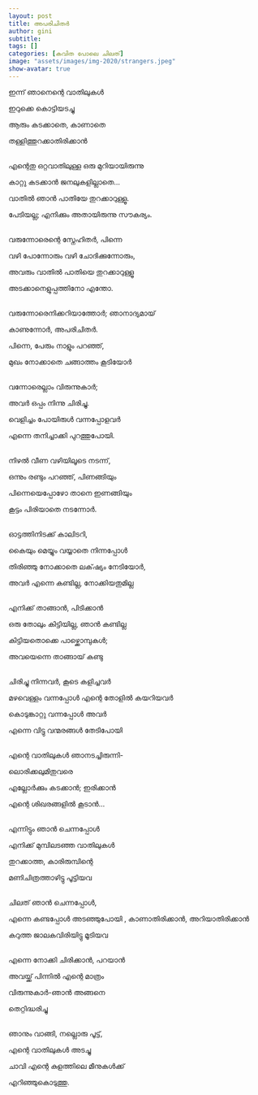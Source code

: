 ```yaml
---
layout: post
title: അപരിചിതര്‍
author: gini
subtitle: 
tags: []
categories: [കവിത പോലെ ചിലത്]
image: "assets/images/img-2020/strangers.jpeg"
show-avatar: true
---
```



ഇന്ന് ഞാനെന്റെ വാതിലുകള്‍ 

ഇറുക്കെ കൊട്ടിയടച്ചു

ആരും കടക്കാതെ, കാണാതെ

തള്ളിത്തുറക്കാതിരിക്കാന്‍  

<br>
എന്റെതു ഒറ്റവാതിലുള്ള ഒരു മുറിയായിരുന്നു

കാറ്റു കടക്കാന്‍ ജനലുകളില്ലാതെ... 

വാതില്‍ ഞാന്‍ പാതിയേ തുറക്കാറുള്ളൂ.

പേടിയല്ല; എനിക്കും അതായിരുന്നു സൗകര്യം.

<br>
വരുന്നോരെന്റെ സ്നേഹിതര്‍, പിന്നെ

വഴി പോന്നോരും വഴി ചോദിക്കുന്നോരും,

അവരും വാതില്‍ പാതിയെ തുറക്കാറുള്ളൂ

അടക്കാനെളുപ്പത്തിനോ  എന്തോ.

<br>
വരുന്നോരെനിക്കറിയാത്തോര്‍; ഞാനാദ്യമായ്

കാണുന്നോര്‍, അപരിചിതര്‍.

പിന്നെ, പേരും നാളും പറഞ്ഞ്,

മുഖം നോക്കാതെ ചങ്ങാത്തം കൂടിയോര്‍ 

<br>
വന്നോരെല്ലാം വിരുന്നുകാര്‍;

അവര്‍ ഒപ്പം നിന്നു ചിരിച്ചു.

വെളിച്ചം പോയിരുള്‍ വന്നപ്പോളവര്‍ 

എന്നെ തനിച്ചാക്കി പുറത്തുപോയി.

<br>
നിഴല്‍ വീണ വഴിയിലൂടെ നടന്ന്,

ഒന്നും രണ്ടും പറഞ്ഞ്, പിണങ്ങിയും

പിന്നെയെപ്പോഴോ താനെ ഇണങ്ങിയും

കൂട്ടം പിരിയാതെ നടന്നോര്‍.

<br>
ഓട്ടത്തിനിടക്ക്‌ കാലിടറി,

കൈയും മെയ്യും വയ്യാതെ നിന്നപ്പോള്‍

തിരിഞ്ഞു നോക്കാതെ ലക്‌ഷ്യം നേടിയോര്‍,

അവര്‍ എന്നെ കണ്ടില്ല, നോക്കിയതുമില്ല

<br>
എനിക്ക് താങ്ങാന്‍, പിടിക്കാന്‍ 

ഒരു തോലും കിട്ടിയില്ല, ഞാന്‍ കണ്ടില്ല 

കിട്ടിയതൊക്കെ പാഴ്ക്കൊമ്പുകള്‍;

അവയെന്നെ താങ്ങായ് കണ്ടു   

<br>
ചിരിച്ചു നിന്നവര്‍, കൂടെ കളിച്ചവര്‍

മഴവെള്ളം വന്നപ്പോള്‍ എന്റെ തോളില്‍ കയറിയവര്‍

കൊടുങ്കാറ്റു വന്നപ്പോള്‍ അവര്‍

എന്നെ വിട്ടു വന്മരങ്ങള്‍ തേടിപോയി

<br>
എന്റെ വാതിലുകള്‍ ഞാനടച്ചിരുന്നി-

ലൊരിക്കലുമിതുവരെ

എല്ലോര്‍ക്കും കടക്കാന്‍; ഇരിക്കാന്‍ 

എന്റെ ശിഖരങ്ങളില്‍ കൂടാന്‍...

<br>
എന്നിട്ടും ഞാന്‍ ചെന്നപ്പോള്‍ 

എനിക്ക് മുമ്പിലടഞ്ഞ വാതിലുകള്‍

തുറക്കാത്ത, കാരിരുമ്പിന്റെ 

മണിചിത്രത്താഴിട്ടു  പൂട്ടിയവ

<br>
ചിലത് ഞാന്‍ ചെന്നപ്പോള്‍,

എന്നെ കണ്ടപ്പോള്‍ അടഞ്ഞുപോയി
,
കാണാതിരിക്കാന്‍, അറിയാതിരിക്കാന്‍ 

കറുത്ത ജാലകവിരിയിട്ടു മൂടിയവ

<br>
എന്നെ നോക്കി ചിരിക്കാന്‍, പറയാന്‍

അവയ്ക്ക് പിന്നില്‍ എന്റെ മാത്രം

വിരുന്നുകാര്‍-ഞാന്‍ അങ്ങനെ 

തെറ്റിദ്ധരിച്ചു

<br>
ഞാനും വാങ്ങി, നല്ലൊരു പൂട്ട്‌,

എന്റെ വാതിലുകള്‍ അടച്ചു

ചാവി എന്റെ കുളത്തിലെ മീനുകള്‍ക്ക് 

എറിഞ്ഞുകൊടുത്തു.
